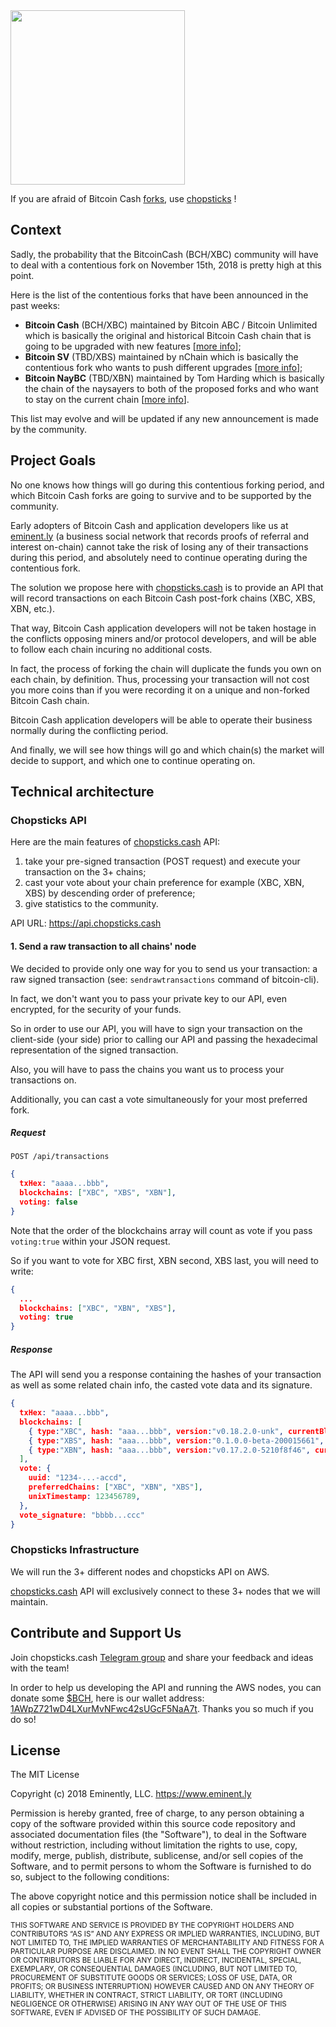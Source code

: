 <img src="https://preview.ibb.co/kTw81p/chopsticks_cash.png" width="279x578">

If you are afraid of Bitcoin Cash [forks](https://en.wikipedia.org/wiki/List_of_bitcoin_forks), use [chopsticks](https://api.chopsticks.cash) !


## Context

Sadly, the probability that the BitcoinCash (BCH/XBC) community will have to deal with a contentious fork on November 15th, 2018 is pretty high at this point.

Here is the list of the contentious forks that have been announced in the past weeks:
- **Bitcoin Cash** (BCH/XBC) maintained by Bitcoin ABC / Bitcoin Unlimited which is basically the original and historical Bitcoin Cash chain that is going to be upgraded with new features [[more info](https://bitcoinabc.org)];
- **Bitcoin SV** (TBD/XBS) maintained by nChain which is basically the contentious fork who wants to push different upgrades [[more info](https://github.com/bitcoin-sv)];
- **Bitcoin NayBC** (TBD/XBN) maintained by Tom Harding which is basically the chain of the naysayers to both of the proposed forks and who want to stay on the current chain [[more info](https://github.com/dgenr8/bitcoin-abc)].

This list may evolve and will be updated if any new announcement is made by the community.


## Project Goals

No one knows how things will go during this contentious forking period, and which Bitcoin Cash forks are going to survive and to be supported by the community.

Early adopters of Bitcoin Cash and application developers like us at [eminent.ly](https://eminent.ly) (a business social network that records proofs of referral and interest on-chain) cannot take the risk of losing any of their transactions during this period, and absolutely need to continue operating during the contentious fork.

The solution we propose here with [chopsticks.cash](https://api.chopsticks.cash) is to provide an API that will record transactions on each Bitcoin Cash post-fork chains (XBC, XBS, XBN, etc.). 

That way, Bitcoin Cash application developers will not be taken hostage in the conflicts opposing miners and/or protocol developers, and will be able to follow each chain incuring no additional costs.

In fact, the process of forking the chain will duplicate the funds you own on each chain, by definition. Thus, processing your transaction will not cost you more coins than if you were recording it on a unique and non-forked Bitcoin Cash chain. 

Bitcoin Cash application developers will be able to operate their business normally during the conflicting period. 

And finally, we will see how things will go and which chain(s) the market will decide to support, and which one to continue operating on.


## Technical architecture

### Chopsticks API

Here are the main features of [chopsticks.cash](https://api.chopsticks.cash) API:
1. take your pre-signed transaction (POST request) and execute your transaction on the 3+ chains;
2. cast your vote about your chain preference for example (XBC, XBN, XBS) by descending order of preference;
3. give statistics to the community.

API URL: https://api.chopsticks.cash


#### 1. Send a raw transaction to all chains' node

We decided to provide only one way for you to send us your transaction: a raw signed transaction (see:
```sendrawtransactions``` command of bitcoin-cli). 

In fact, we don't want you to pass your private key to our API, even encrypted, for the security of your funds. 

So in order to use our API, you will have to sign your transaction on the client-side (your side) prior to calling our API and passing the hexadecimal representation of the signed transaction.

Also, you will have to pass the chains you want us to process your transactions on.

Additionally, you can cast a vote simultaneously for your most preferred fork.


##### Request
 
```http request
POST /api/transactions
```

```json
{ 
  txHex: "aaaa...bbb", 
  blockchains: ["XBC", "XBS", "XBN"],
  voting: false
}
```

Note that the order of the blockchains array will count as vote if you pass ```voting:true``` within your JSON request.

So if you want to vote for XBC first, XBN second, XBS last, you will need to write:

```json
{ 
  ...
  blockchains: ["XBC", "XBN", "XBS"],
  voting: true
}
```


##### Response

The API will send you a response containing the hashes of your transaction as well as some related chain info, the casted vote data and its signature.

```json
{ 
  txHex: "aaaa...bbb", 
  blockchains: [
    { type:"XBC", hash: "aaa...bbb", version:"v0.18.2.0-unk", currentBlockHeight:555555 }, 
    { type:"XBS", hash: "aaa...bbb", version:"0.1.0.0-beta-200015661", currentBlockHeight:555555 },
    { type:"XBN", hash: "aaa...bbb", version:"v0.17.2.0-5210f8f46", currentBlockHeight:555555 }
  ],
  vote: {
    uuid: "1234-...-accd",
    preferredChains: ["XBC", "XBN", "XBS"],
    unixTimestamp: 123456789,
  },
  vote_signature: "bbbb...ccc"
}
```


### Chopsticks Infrastructure

We will run the 3+ different nodes and chopsticks API on AWS.

[chopsticks.cash](https://api.chopsticks.cash) API will exclusively connect to these 3+ nodes that we will maintain.


## Contribute and Support Us

Join chopsticks.cash [Telegram group](https://t.me/joinchat/FmkGFhJBwEvLb00XQ1ztIA) and share your feedback and ideas with the team! 

In order to help us developing the API and running the AWS nodes, you can donate some [$BCH](https://coinmarketcap.com/currencies/bitcoin-cash/), here is our wallet address: [1AWpZ721wD4LXurMvNFwc42sUGcF5NaA7t](https://www.blocktrail.com/BCC/address/1AWpZ721wD4LXurMvNFwc42sUGcF5NaA7t). Thanks you so much if you do so!



## License

The MIT License

Copyright (c) 2018 Eminently, LLC. https://www.eminent.ly

Permission is hereby granted, free of charge, to any person obtaining a copy
of the software provided within this source code repository and associated documentation files (the "Software"), to deal
in the Software without restriction, including without limitation the rights
to use, copy, modify, merge, publish, distribute, sublicense, and/or sell
copies of the Software, and to permit persons to whom the Software is
furnished to do so, subject to the following conditions:

The above copyright notice and this permission notice shall be included in
all copies or substantial portions of the Software.

<sub>
THIS SOFTWARE AND SERVICE IS PROVIDED BY THE COPYRIGHT HOLDERS AND CONTRIBUTORS “AS IS” AND ANY EXPRESS OR IMPLIED WARRANTIES, INCLUDING, BUT NOT LIMITED TO, THE IMPLIED WARRANTIES OF MERCHANTABILITY AND FITNESS FOR A PARTICULAR PURPOSE ARE DISCLAIMED. IN NO EVENT SHALL THE COPYRIGHT OWNER OR CONTRIBUTORS BE LIABLE FOR ANY DIRECT, INDIRECT, INCIDENTAL, SPECIAL, EXEMPLARY, OR CONSEQUENTIAL DAMAGES (INCLUDING, BUT NOT LIMITED TO, PROCUREMENT OF SUBSTITUTE GOODS OR SERVICES; LOSS OF USE, DATA, OR PROFITS; OR BUSINESS INTERRUPTION) HOWEVER CAUSED AND ON ANY THEORY OF LIABILITY, WHETHER IN CONTRACT, STRICT LIABILITY, OR TORT (INCLUDING NEGLIGENCE OR OTHERWISE) ARISING IN ANY WAY OUT OF THE USE OF THIS SOFTWARE, EVEN IF ADVISED OF THE POSSIBILITY OF SUCH DAMAGE.
</sup>
